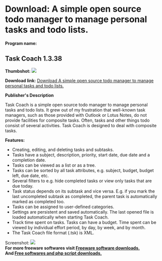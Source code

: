 # Download: A simple open source todo manager to manage personal tasks and todo lists.

**Program name:**

## Task Coach 1.3.38

  
**Thumbshot:** ![](http://www.freewarefiles.com/screenshot/taskcoach_md.jpg)   
  
**Download link:** [Download A simple open source todo manager to manage personal tasks and todo lists.](http://freesoftwares.boysofts.com/Task-Coach_program_17302.html)  
  


**Publisher's Description**  
  


Task Coach is a simple open source todo manager to manage personal tasks and todo lists. It grew out of my frustration that well-known task managers, such as those provided with Outlook or Lotus Notes, do not provide facilities for composite tasks. Often, tasks and other things todo consist of several activities. Task Coach is designed to deal with composite tasks. 

**Features:**

  * Creating, editing, and deleting tasks and subtasks. 
  * Tasks have a subject, description, priority, start date, due date and a completion date. 
  * Tasks can be viewed as a list or as a tree. 
  * Tasks can be sorted by all task attributes, e.g. subject, budget, budget left, due date, etc. 
  * Several filters to e.g. hide completed tasks or view only tasks that are due today. 
  * Task status depends on its subtask and vice versa. E.g. if you mark the last uncompleted subtask as completed, the parent task is automatically marked as completed too. 
  * Tasks can be assigned to user-defined categories. 
  * Settings are persistent and saved automatically. The last opened file is loaded automatically when starting Task Coach. 
  * Track time spent on tasks. Tasks can have a budget. Time spent can be viewed by individual effort period, by day, by week, and by month. 
  * The Task Coach file format (.tsk) is XML. 

  
  
Screenshot: ![](http://www.freewarefiles.com/screenshot/taskcoach.jpg)   
**For more freeware softwares visit [Freeware software downloads.](http://freesoftwares.boysofts.com/)**   
**And [Free softwares and php script downloads.](http://www.boysofts.com/)**

